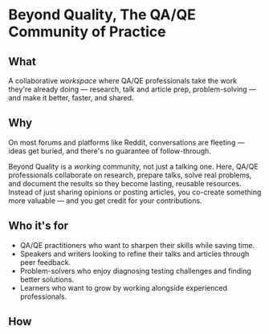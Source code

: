 # Beyond Quality, The QA/QE Community of Practice

## What

A collaborative _workspace_ where QA/QE professionals take the work they're already doing — research, talk and article prep, problem-solving — and make it better, faster, and shared.

## Why

On most forums and platforms like Reddit, conversations are fleeting — ideas get buried, and there's no guarantee of follow-through.

Beyond Quality is a _working_ community, not just a talking one. Here, QA/QE professionals collaborate on research, prepare talks, solve real problems, and document the results so they become lasting, reusable resources. Instead of just sharing opinions or posting articles, you co-create something more valuable — and you get credit for your contributions.

## Who it's for

- QA/QE practitioners who want to sharpen their skills while saving time.
- Speakers and writers looking to refine their talks and articles through peer feedback.
- Problem-solvers who enjoy diagnosing testing challenges and finding better solutions.
- Learners who want to grow by working alongside experienced professionals.

## How

